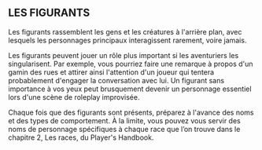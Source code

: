 ## LES FIGURANTS


Les figurants rassemblent les gens et les créatures à l'arrière
plan, avec lesquels les personnages principaux interagissent
rarement, voire jamais.

Les figurants peuvent jouer un rôle plus important si les
aventuriers les singularisent. Par exemple, vous pourriez
faire une remarque à propos d'un gamin des rues et attirer
ainsi l'attention d'un joueur qui tentera probablement
d'engager la conversation avec lui. Un figurant sans
importance à vos yeux peut brusquement devenir un
personnage essentiel lors d'une scène de roleplay improvisée.

Chaque fois que des figurants sont présents, préparez à
l'avance des noms et des types de comportement. À la limite,
vous pouvez vous servir des noms de personnage spécifiques
à chaque race que l’on trouve dans le chapitre 2, Les races,
du Player's Handbook.
